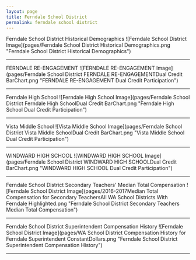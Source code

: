 ```yaml
---
layout: page
title: Ferndale School District
permalink: ferndale school district
---
```



Ferndale School District Historical Demographics
![Ferndale School District Image](pages/Ferndale School District Historical Demographics.png "Ferndale School District Historical Demographics")

___

FERNDALE RE-ENGAGEMENT
![FERNDALE RE-ENGAGEMENT Image](pages/Ferndale School District FERNDALE RE-ENGAGEMENTDual Credit BarChart.png "FERNDALE RE-ENGAGEMENT Dual Credit Participation")

___

Ferndale High School
![Ferndale High School Image](pages/Ferndale School District Ferndale High SchoolDual Credit BarChart.png "Ferndale High School Dual Credit Participation")

___

Vista Middle School
![Vista Middle School Image](pages/Ferndale School District Vista Middle SchoolDual Credit BarChart.png "Vista Middle School Dual Credit Participation")

___

WINDWARD HIGH SCHOOL
![WINDWARD HIGH SCHOOL Image](pages/Ferndale School District WINDWARD HIGH SCHOOLDual Credit BarChart.png "WINDWARD HIGH SCHOOL Dual Credit Participation")

___

Ferndale School District Secondary Teachers' Median Total Compensation
![Ferndale School District Image](pages/2016-2017Median Total Compensation for Secondary TeachersAll WA School Districts With Ferndale Highlighted.png "Ferndale School District Secondary Teachers Median Total Compensation")

___

Ferndale School District Superintendent Compensation History
![Ferndale School District Image](pages/WA School District Compensation History for Ferndale Superintendent ConstantDollars.png "Ferndale School District Superintendent Compensation History")

___

